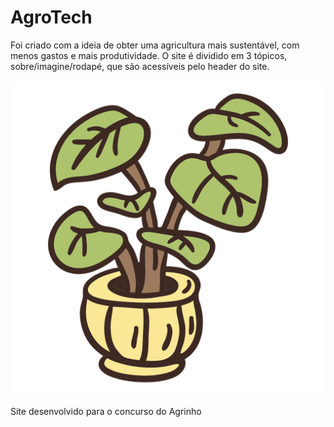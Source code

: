 # AgroTech
<div>Foi criado com a ideia de obter uma agricultura mais sustentável, com menos gastos e mais produtividade.
O site é dividido em 3 tópicos, sobre/imagine/rodapé, que são acessíveis pelo header do site.</div>

![AgroTech](fda4845594941dfc5ada0e952cc3021d-ilustracao-da-planta-potus.webp)

<div>Site desenvolvido para o concurso do Agrinho</div>
